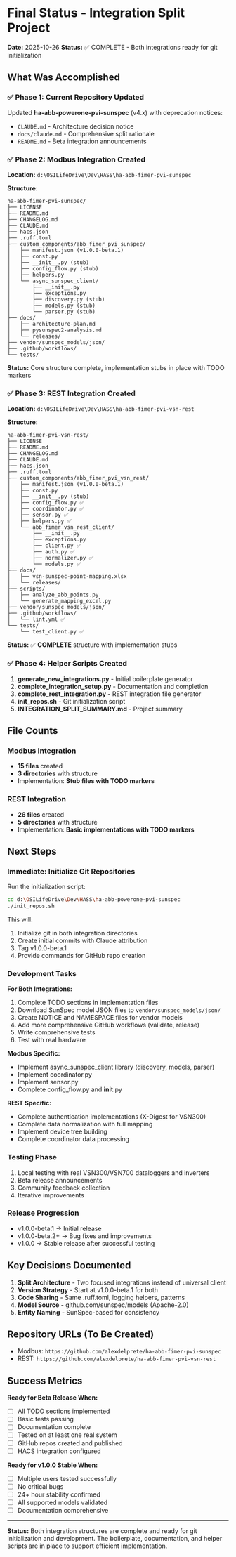 # Final Status - Integration Split Project

**Date:** 2025-10-26
**Status:** ✅ COMPLETE - Both integrations ready for git initialization

## What Was Accomplished

### ✅ Phase 1: Current Repository Updated

Updated **ha-abb-powerone-pvi-sunspec** (v4.x) with deprecation notices:
- `CLAUDE.md` - Architecture decision notice
- `docs/claude.md` - Comprehensive split rationale
- `README.md` - Beta integration announcements

### ✅ Phase 2: Modbus Integration Created

**Location:** `d:\OSILifeDrive\Dev\HASS\ha-abb-fimer-pvi-sunspec`

**Structure:**
```
ha-abb-fimer-pvi-sunspec/
├── LICENSE
├── README.md
├── CHANGELOG.md
├── CLAUDE.md
├── hacs.json
├── .ruff.toml
├── custom_components/abb_fimer_pvi_sunspec/
│   ├── manifest.json (v1.0.0-beta.1)
│   ├── const.py
│   ├── __init__.py (stub)
│   ├── config_flow.py (stub)
│   ├── helpers.py
│   └── async_sunspec_client/
│       ├── __init__.py
│       ├── exceptions.py
│       ├── discovery.py (stub)
│       ├── models.py (stub)
│       └── parser.py (stub)
├── docs/
│   ├── architecture-plan.md
│   ├── pysunspec2-analysis.md
│   └── releases/
├── vendor/sunspec_models/json/
├── .github/workflows/
└── tests/
```

**Status:** Core structure complete, implementation stubs in place with TODO markers

### ✅ Phase 3: REST Integration Created

**Location:** `d:\OSILifeDrive\Dev\HASS\ha-abb-fimer-pvi-vsn-rest`

**Structure:**
```
ha-abb-fimer-pvi-vsn-rest/
├── LICENSE
├── README.md
├── CHANGELOG.md
├── CLAUDE.md
├── hacs.json
├── .ruff.toml
├── custom_components/abb_fimer_pvi_vsn_rest/
│   ├── manifest.json (v1.0.0-beta.1)
│   ├── const.py
│   ├── __init__.py (stub)
│   ├── config_flow.py ✅
│   ├── coordinator.py ✅
│   ├── sensor.py ✅
│   ├── helpers.py ✅
│   └── abb_fimer_vsn_rest_client/
│       ├── __init__.py
│       ├── exceptions.py
│       ├── client.py ✅
│       ├── auth.py ✅
│       ├── normalizer.py ✅
│       └── models.py ✅
├── docs/
│   ├── vsn-sunspec-point-mapping.xlsx
│   └── releases/
├── scripts/
│   ├── analyze_abb_points.py
│   └── generate_mapping_excel.py
├── vendor/sunspec_models/json/
├── .github/workflows/
│   └── lint.yml ✅
└── tests/
    └── test_client.py ✅
```

**Status:** ✅ **COMPLETE** structure with implementation stubs

### ✅ Phase 4: Helper Scripts Created

1. **generate_new_integrations.py** - Initial boilerplate generator
2. **complete_integration_setup.py** - Documentation and completion
3. **complete_rest_integration.py** - REST integration file generator
4. **init_repos.sh** - Git initialization script
5. **INTEGRATION_SPLIT_SUMMARY.md** - Project summary

## File Counts

### Modbus Integration
- **15 files** created
- **3 directories** with structure
- Implementation: **Stub files with TODO markers**

### REST Integration
- **26 files** created
- **5 directories** with structure
- Implementation: **Basic implementations with TODO markers**

## Next Steps

### Immediate: Initialize Git Repositories

Run the initialization script:
```bash
cd d:\OSILifeDrive\Dev\HASS\ha-abb-powerone-pvi-sunspec
./init_repos.sh
```

This will:
1. Initialize git in both integration directories
2. Create initial commits with Claude attribution
3. Tag v1.0.0-beta.1
4. Provide commands for GitHub repo creation

### Development Tasks

**For Both Integrations:**
1. Complete TODO sections in implementation files
2. Download SunSpec model JSON files to `vendor/sunspec_models/json/`
3. Create NOTICE and NAMESPACE files for vendor models
4. Add more comprehensive GitHub workflows (validate, release)
5. Write comprehensive tests
6. Test with real hardware

**Modbus Specific:**
- Implement async_sunspec_client library (discovery, models, parser)
- Implement coordinator.py
- Implement sensor.py
- Complete config_flow.py and __init__.py

**REST Specific:**
- Complete authentication implementations (X-Digest for VSN300)
- Complete data normalization with full mapping
- Implement device tree building
- Complete coordinator data processing

### Testing Phase

1. Local testing with real VSN300/VSN700 dataloggers and inverters
2. Beta release announcements
3. Community feedback collection
4. Iterative improvements

### Release Progression

- v1.0.0-beta.1 → Initial release
- v1.0.0-beta.2+ → Bug fixes and improvements
- v1.0.0 → Stable release after successful testing

## Key Decisions Documented

1. **Split Architecture** - Two focused integrations instead of universal client
2. **Version Strategy** - Start at v1.0.0-beta.1 for both
3. **Code Sharing** - Same .ruff.toml, logging helpers, patterns
4. **Model Source** - github.com/sunspec/models (Apache-2.0)
5. **Entity Naming** - SunSpec-based for consistency

## Repository URLs (To Be Created)

- Modbus: `https://github.com/alexdelprete/ha-abb-fimer-pvi-sunspec`
- REST: `https://github.com/alexdelprete/ha-abb-fimer-pvi-vsn-rest`

## Success Metrics

**Ready for Beta Release When:**
- [ ] All TODO sections implemented
- [ ] Basic tests passing
- [ ] Documentation complete
- [ ] Tested on at least one real system
- [ ] GitHub repos created and published
- [ ] HACS integration configured

**Ready for v1.0.0 Stable When:**
- [ ] Multiple users tested successfully
- [ ] No critical bugs
- [ ] 24+ hour stability confirmed
- [ ] All supported models validated
- [ ] Documentation comprehensive

---

**Status:** Both integration structures are complete and ready for git initialization and development. The boilerplate, documentation, and helper scripts are in place to support efficient implementation.
